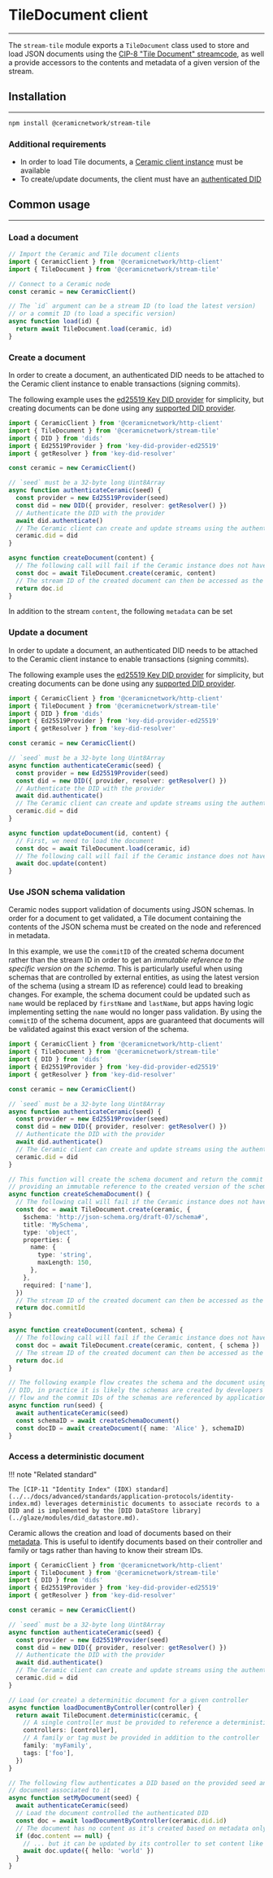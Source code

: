 # **TileDocument client**

---

The `stream-tile` module exports a `TileDocument` class used to store and load JSON documents using the [CIP-8 "Tile Document" streamcode](../../docs/advanced/standards/stream-programs/tile-document.md), as well a provide accessors to the contents and metadata of a given version of the stream.

## **Installation**

---

```sh
npm install @ceramicnetwork/stream-tile
```

### **Additional requirements**

- In order to load Tile documents, a [Ceramic client instance](../core-clients/ceramic-http.md) must be available
- To create/update documents, the client must have an [authenticated DID](../core-clients/did-jsonrpc.md)

## **Common usage**

---

### **Load a document**

```ts
// Import the Ceramic and Tile document clients
import { CeramicClient } from '@ceramicnetwork/http-client'
import { TileDocument } from '@ceramicnetwork/stream-tile'

// Connect to a Ceramic node
const ceramic = new CeramicClient()

// The `id` argument can be a stream ID (to load the latest version)
// or a commit ID (to load a specific version)
async function load(id) {
  return await TileDocument.load(ceramic, id)
}
```

### **Create a document**

In order to create a document, an authenticated DID needs to be attached to the Ceramic client instance to enable transactions (signing commits).

The following example uses the [ed25519 Key DID provider](../accounts/key-did.md#ed25519) for simplicity, but creating documents can be done using any [supported DID provider](https://developers.ceramic.network/protocol/accounts/decentralized-identifiers/#supported-methods).

```ts
import { CeramicClient } from '@ceramicnetwork/http-client'
import { TileDocument } from '@ceramicnetwork/stream-tile'
import { DID } from 'dids'
import { Ed25519Provider } from 'key-did-provider-ed25519'
import { getResolver } from 'key-did-resolver'

const ceramic = new CeramicClient()

// `seed` must be a 32-byte long Uint8Array
async function authenticateCeramic(seed) {
  const provider = new Ed25519Provider(seed)
  const did = new DID({ provider, resolver: getResolver() })
  // Authenticate the DID with the provider
  await did.authenticate()
  // The Ceramic client can create and update streams using the authenticated DID
  ceramic.did = did
}

async function createDocument(content) {
  // The following call will fail if the Ceramic instance does not have an authenticated DID
  const doc = await TileDocument.create(ceramic, content)
  // The stream ID of the created document can then be accessed as the `id` property
  return doc.id
}
```

In addition to the stream `content`, the following `metadata` can be set

### **Update a document**

In order to update a document, an authenticated DID needs to be attached to the Ceramic client instance to enable transactions (signing commits).

The following example uses the [ed25519 Key DID provider](../accounts/key-did.md#ed25519) for simplicity, but creating documents can be done using any [supported DID provider](https://developers.ceramic.network/protocol/accounts/decentralized-identifiers/#supported-methods).

```ts
import { CeramicClient } from '@ceramicnetwork/http-client'
import { TileDocument } from '@ceramicnetwork/stream-tile'
import { DID } from 'dids'
import { Ed25519Provider } from 'key-did-provider-ed25519'
import { getResolver } from 'key-did-resolver'

const ceramic = new CeramicClient()

// `seed` must be a 32-byte long Uint8Array
async function authenticateCeramic(seed) {
  const provider = new Ed25519Provider(seed)
  const did = new DID({ provider, resolver: getResolver() })
  // Authenticate the DID with the provider
  await did.authenticate()
  // The Ceramic client can create and update streams using the authenticated DID
  ceramic.did = did
}

async function updateDocument(id, content) {
  // First, we need to load the document
  const doc = await TileDocument.load(ceramic, id)
  // The following call will fail if the Ceramic instance does not have an authenticated DID
  await doc.update(content)
}
```

### **Use JSON schema validation**

<!--
TODO: uncomment once the data models docs are available.

!!! note "Related standard"

    The [Data Models standard](../../docs/advanced/standards/data-models/index.md) can be used to manage a set of related schemas, notably by leveraging the [Glaze suite](../glaze/index.md) of tools. -->

Ceramic nodes support validation of documents using JSON schemas. In order for a document to get validated, a Tile document containing the contents of the JSON schema must be created on the node and referenced in metadata.

In this example, we use the `commitID` of the created schema document rather than the stream ID in order to get an *immutable reference to the specific version on the schema*.
This is particularly useful when using schemas that are controlled by external entities, as using the latest version of the schema (using a stream ID as reference) could lead to breaking changes. For example, the schema document could be updated such as `name` would be replaced by `firstName` and `lastName`, but apps having logic implementing setting the `name` would no longer pass validation.
By using the `commitID` of the schema document, apps are guaranteed that documents will be validated against this exact version of the schema.

```ts
import { CeramicClient } from '@ceramicnetwork/http-client'
import { TileDocument } from '@ceramicnetwork/stream-tile'
import { DID } from 'dids'
import { Ed25519Provider } from 'key-did-provider-ed25519'
import { getResolver } from 'key-did-resolver'

const ceramic = new CeramicClient()

// `seed` must be a 32-byte long Uint8Array
async function authenticateCeramic(seed) {
  const provider = new Ed25519Provider(seed)
  const did = new DID({ provider, resolver: getResolver() })
  // Authenticate the DID with the provider
  await did.authenticate()
  // The Ceramic client can create and update streams using the authenticated DID
  ceramic.did = did
}

// This function will create the schema document and return the commit ID of the schema,
// providing an immutable reference to the created version of the schema
async function createSchemaDocument() {
  // The following call will fail if the Ceramic instance does not have an authenticated DID
  const doc = await TileDocument.create(ceramic, {
    $schema: 'http://json-schema.org/draft-07/schema#',
    title: 'MySchema',
    type: 'object',
    properties: {
      name: {
        type: 'string',
        maxLength: 150,
      },
    },
    required: ['name'],
  })
  // The stream ID of the created document can then be accessed as the `id` property
  return doc.commitId
}

async function createDocument(content, schema) {
  // The following call will fail if the Ceramic instance does not have an authenticated DID
  const doc = await TileDocument.create(ceramic, content, { schema })
  // The stream ID of the created document can then be accessed as the `id` property
  return doc.id
}

// The following example flow creates the schema and the document using the schema with the same
// DID, in practice it is likely the schemas are created by developers earlier in the development
// flow and the commit IDs of the schemas are referenced by applications at runtime
async function run(seed) {
  await authenticateCeramic(seed)
  const schemaID = await createSchemaDocument()
  const docID = await createDocument({ name: 'Alice' }, schemaID)
}
```

### **Access a deterministic document**

!!! note "Related standard"

    The [CIP-11 "Identity Index" (IDX) standard](../../docs/advanced/standards/application-protocols/identity-index.md) leverages deterministic documents to associate records to a DID and is implemented by the [DID DataStore library](../glaze/modules/did_datastore.md).

Ceramic allows the creation and load of documents based on their [metadata](../../docs/advanced/standards/stream-programs/tile-document.md#metadata). This is useful to identify documents based on their controller and family or tags rather than having to know their stream IDs.

```ts
import { CeramicClient } from '@ceramicnetwork/http-client'
import { TileDocument } from '@ceramicnetwork/stream-tile'
import { DID } from 'dids'
import { Ed25519Provider } from 'key-did-provider-ed25519'
import { getResolver } from 'key-did-resolver'

const ceramic = new CeramicClient()

// `seed` must be a 32-byte long Uint8Array
async function authenticateCeramic(seed) {
  const provider = new Ed25519Provider(seed)
  const did = new DID({ provider, resolver: getResolver() })
  // Authenticate the DID with the provider
  await did.authenticate()
  // The Ceramic client can create and update streams using the authenticated DID
  ceramic.did = did
}

// Load (or create) a determinitic document for a given controller
async function loadDocumentByController(controller) {
  return await TileDocument.deterministic(ceramic, {
    // A single controller must be provided to reference a deterministic document
    controllers: [controller],
    // A family or tag must be provided in addition to the controller
    family: 'myFamily',
    tags: ['foo'],
  })
}

// The following flow authenticates a DID based on the provided seed and create a deterministic
// document associated to it
async function setMyDocument(seed) {
  await authenticateCeramic(seed)
  // Load the document controlled the authenticated DID
  const doc = await loadDocumentByController(ceramic.did.id)
  // The document has no content as it's created based on metadata only...
  if (doc.content == null) {
    // ... but it can be updated by its controller to set content like any other document
    await doc.update({ hello: 'world' })
  }
}
```

<!--
## Additional Resources

---

- [CIP-8: Tile Document Specification](https://github.com/ceramicnetwork/CIP/blob/main/CIPs/CIP-8/CIP-8.md)
- [Complete TileDocument.js API Reference]()

## Next Steps

---

- [Add decentralized indexing so you don't need to keep track of streamIDs between sessions]()
-->

